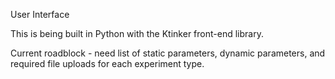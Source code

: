 User Interface

This is being built in Python with the Ktinker front-end library.


Current roadblock - need list of static parameters, dynamic parameters, and required file uploads for each experiment type.

